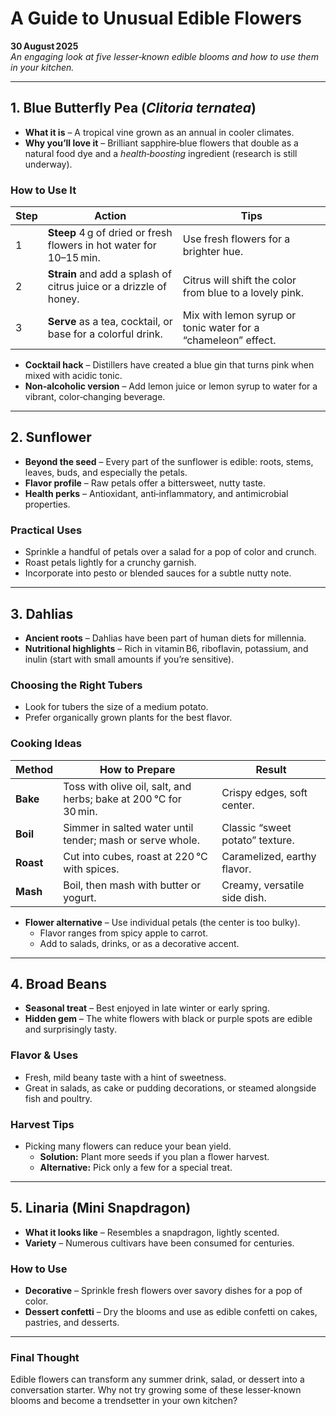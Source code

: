 # A Guide to Unusual Edible Flowers

**30 August 2025**  
*An engaging look at five lesser‑known edible blooms and how to use them in your kitchen.*

---

## 1. Blue Butterfly Pea (**_Clitoria ternatea_**)

- **What it is** – A tropical vine grown as an annual in cooler climates.  
- **Why you’ll love it** – Brilliant sapphire‑blue flowers that double as a natural food dye and a *health‑boosting* ingredient (research is still underway).

### How to Use It

| Step | Action | Tips |
|------|--------|------|
| 1 | **Steep** 4 g of dried or fresh flowers in hot water for 10–15 min. | Use fresh flowers for a brighter hue. |
| 2 | **Strain** and add a splash of citrus juice or a drizzle of honey. | Citrus will shift the color from blue to a lovely pink. |
| 3 | **Serve** as a tea, cocktail, or base for a colorful drink. | Mix with lemon syrup or tonic water for a “chameleon” effect. |

- **Cocktail hack** – Distillers have created a blue gin that turns pink when mixed with acidic tonic.  
- **Non‑alcoholic version** – Add lemon juice or lemon syrup to water for a vibrant, color‑changing beverage.

---

## 2. Sunflower

- **Beyond the seed** – Every part of the sunflower is edible: roots, stems, leaves, buds, and especially the petals.
- **Flavor profile** – Raw petals offer a bittersweet, nutty taste.
- **Health perks** – Antioxidant, anti‑inflammatory, and antimicrobial properties.

### Practical Uses

- Sprinkle a handful of petals over a salad for a pop of color and crunch.  
- Roast petals lightly for a crunchy garnish.  
- Incorporate into pesto or blended sauces for a subtle nutty note.

---

## 3. Dahlias

- **Ancient roots** – Dahlias have been part of human diets for millennia.  
- **Nutritional highlights** – Rich in vitamin B6, riboflavin, potassium, and inulin (start with small amounts if you’re sensitive).

### Choosing the Right Tubers

- Look for tubers the size of a medium potato.  
- Prefer organically grown plants for the best flavor.

### Cooking Ideas

| Method | How to Prepare | Result |
|--------|----------------|--------|
| **Bake** | Toss with olive oil, salt, and herbs; bake at 200 °C for 30 min. | Crispy edges, soft center. |
| **Boil** | Simmer in salted water until tender; mash or serve whole. | Classic “sweet potato” texture. |
| **Roast** | Cut into cubes, roast at 220 °C with spices. | Caramelized, earthy flavor. |
| **Mash** | Boil, then mash with butter or yogurt. | Creamy, versatile side dish. |

- **Flower alternative** – Use individual petals (the center is too bulky).  
  - Flavor ranges from spicy apple to carrot.  
  - Add to salads, drinks, or as a decorative accent.

---

## 4. Broad Beans

- **Seasonal treat** – Best enjoyed in late winter or early spring.  
- **Hidden gem** – The white flowers with black or purple spots are edible and surprisingly tasty.

### Flavor & Uses

- Fresh, mild beany taste with a hint of sweetness.  
- Great in salads, as cake or pudding decorations, or steamed alongside fish and poultry.

### Harvest Tips

- Picking many flowers can reduce your bean yield.  
  - **Solution:** Plant more seeds if you plan a flower harvest.  
  - **Alternative:** Pick only a few for a special treat.

---

## 5. Linaria (Mini Snapdragon)

- **What it looks like** – Resembles a snapdragon, lightly scented.  
- **Variety** – Numerous cultivars have been consumed for centuries.

### How to Use

- **Decorative** – Sprinkle fresh flowers over savory dishes for a pop of color.  
- **Dessert confetti** – Dry the blooms and use as edible confetti on cakes, pastries, and desserts.

---

### Final Thought

Edible flowers can transform any summer drink, salad, or dessert into a conversation starter. Why not try growing some of these lesser‑known blooms and become a trendsetter in your own kitchen?